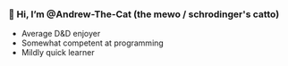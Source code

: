### 👋 Hi, I’m @Andrew-The-Cat (the mewo / schrodinger's catto)
- Average D&D enjoyer
- Somewhat competent at programming
- Mildly quick learner

